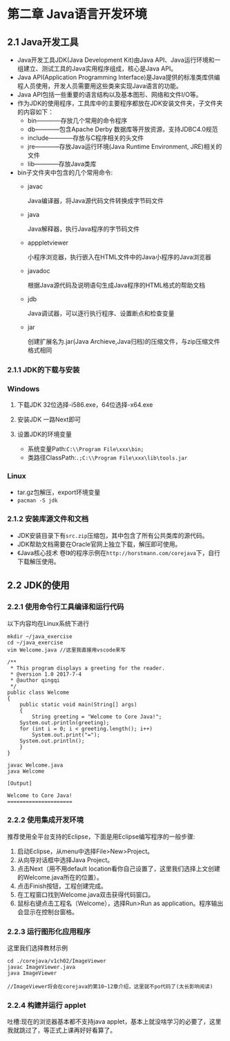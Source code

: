 # 第二章 Java语言开发环境

## 2.1 Java开发工具

+ Java开发工具JDK(Java Development Kit)由Java API、Java运行环境和一组建立、测试工具的Java实用程序组成，核心是Java API。
+ Java API(Application Programming Interface)是Java提供的标准类库供编程人员使用，开发人员需要用这些类来实现Java语言的功能。
+ Java API包括一些重要的语言结构以及基本图形、网络和文件I/O等。
+ 作为JDK的使用程序，工具库中的主要程序都放在JDK安装文件夹，子文件夹的内容如下：
    + bin————存放几个常用的命令程序
    + db————包含Apache Derby 数据库等开放资源，支持JDBC4.0规范
    + include————存放与C程序相关的头文件
    + jre————存放Java运行环境(Java Runtime Environment,  JRE)相关的文件
    + lib————存放Java类库
+ bin子文件夹中包含的几个常用命令:
    + javac
    
        Java编译器，将Java源代码文件转换成字节码文件
    + java
    
        Java解释器，执行Java程序的字节码文件
    + apppletviewer
    
        小程序浏览器，执行嵌入在HTML文件中的Java小程序的Java浏览器
    + javadoc
    
        根据Java源代码及说明语句生成Java程序的HTML格式的帮助文档
    + jdb
    
        Java调试器，可以逐行执行程序、设置断点和检查变量

    + jar
    
        创建扩展名为.jar(Java Archieve,Java归档)的压缩文件，与zip压缩文件格式相同

### 2.1.1 JDK的下载与安装

### Windows

1. 下载JDK
    32位选择-i586.exe，64位选择-x64.exe

2. 安装JDK
    一路Next即可

3. 设置JDK的环境变量
    + 系统变量Path:`C:\\Program File\xxx\bin;`
    + 类路径ClassPath:`.;C:\\Program File\xxx\lib\tools.jar`

### Linux

+ tar.gz包解压，export环境变量
+ `pacman -S jdk`

### 2.1.2 安装库源文件和文档

+ JDK安装目录下有`src.zip`压缩包，其中包含了所有公共类库的源代码。
+ JDK帮助文档需要在Oracle官网上独立下载，解压即可使用。
+ 《Java核心技术 卷I》的程序示例在`http://horstmann.com/corejava`下，自行下载解压使用。

## 2.2 JDK的使用

### 2.2.1 使用命令行工具编译和运行代码

以下内容均在Linux系统下进行

```
mkdir ~/java_exercise
cd ~/java_exercise
vim Welcome.java //这里我直接用vscode来写

/**
 * This program displays a greeting for the reader.
 * @version 1.0 2017-7-4
 * @author qingqi
 */
public class Welcome
{
    public static void main(String[] args)
    {
        String greeting = "Welcome to Core Java!";
	System.out.println(greeting);
	for (int i = 0; i < greeting.length(); i++)
	    System.out.print("=");
	System.out.println();
    }
}

javac Welcome.java
java Welcome

[Output]

Welcome to Core Java!
=====================
```

### 2.2.2 使用集成开发环境

推荐使用全平台支持的Eclipse，下面是用Eclipse编写程序的一般步骤:

1. 启动Eclipse，从menu中选择File>New>Project。
2. 从向导对话框中选择Java Project。
3. 点击Next（用不用default location看你自己设置了，这里我们选择上文创建的Welcome.java所在的位置）。
4. 点击Finish按钮，工程创建完成。
5. 在工程窗口找到Welcome.java双击获得代码窗口。
6. 鼠标右键点击工程名（Welcome），选择Run>Run as application。程序输出会显示在控制台窗格。

### 2.2.3 运行图形化应用程序

这里我们选择教材示例

```
cd ./corejava/v1ch02/ImageViewer
javac ImageViewer.java
java ImageViewer

//ImageViewer将会在corejava的第10~12章介绍，这里就不po代码了(太长影响阅读)
```
### 2.2.4 构建并运行 applet

吐槽:现在的浏览器基本都不支持java applet，基本上就没啥学习的必要了，这里我就跳过了，等正式上课再好好看算了。